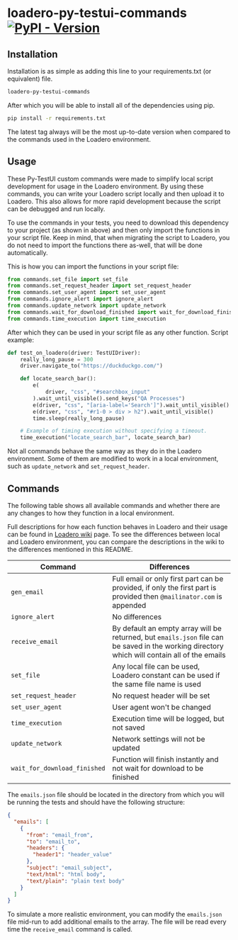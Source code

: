 # loadero-py-testui-commands [![PyPI - Version](https://img.shields.io/pypi/v/loadero-py-testui-commands)](https://pypi.org/project/loadero-py-testui-commands/)

## Installation

Installation is as simple as adding this line to your requirements.txt
(or equivalent) file.

```bash
loadero-py-testui-commands
```

After which you will be able to install all of the dependencies using pip.

```bash
pip install -r requirements.txt
```

The latest tag always will be the most up-to-date version when compared to the
commands used in the Loadero environment.

## Usage

These Py-TestUI custom commands were made to simplify local script development
for usage in the Loadero environment. By using these commands, you can write your
Loadero script locally and then upload it to Loadero. This also allows for more
rapid development because the script can be debugged and run locally.

To use the commands in your tests, you need to download this dependency to your
project (as shown in above) and then only import the functions in your
script file. Keep in mind, that when migrating the script to Loadero, you do not
need to import the functions there as-well, that will be done automatically.

This is how you can import the functions in your script file:

```py
from commands.set_file import set_file
from commands.set_request_header import set_request_header
from commands.set_user_agent import set_user_agent
from commands.ignore_alert import ignore_alert
from commands.update_network import update_network
from commands.wait_for_download_finished import wait_for_download_finished
from commands.time_execution import time_execution
```

After which they can be used in your script file as any other function.
Script example:

```py
def test_on_loadero(driver: TestUIDriver):
    really_long_pause = 300
    driver.navigate_to("https://duckduckgo.com/")

    def locate_search_bar():
        e(
            driver, "css", "#searchbox_input"
        ).wait_until_visible().send_keys("QA Processes")
        e(driver, "css", "[aria-label='Search']").wait_until_visible().click()
        e(driver, "css", "#r1-0 > div > h2").wait_until_visible()
        time.sleep(really_long_pause)

    # Example of timing execution without specifying a timeout.
    time_execution("locate_search_bar", locate_search_bar)
```

Not all commands behave the same way as they do in the Loadero environment.
Some of them are modified to work in a local environment, such as
`update_network` and `set_request_header`.

## Commands

The following table shows all available commands and whether there are any
changes to how they function in a local environment.

Full descriptions for how each function behaves in Loadero and their usage can
be found in [Loadero wiki](https://wiki.loadero.com/docs/testui-python/custom-commands/)
page. To see the differences between local and Loadero environment, you can
compare the descriptions in the wiki to the differences mentioned in this README.

| Command                      | Differences                                                                                                                                   |
| ---------------------------- | --------------------------------------------------------------------------------------------------------------------------------------------- |
| `gen_email`                  | Full email or only first part can be provided, if only the first part is provided then `@mailinator.com` is appended                          |
| `ignore_alert`               | No differences                                                                                                                                |
| `receive_email`              | By default an empty array will be returned, but `emails.json` file can be saved in the working directory which will contain all of the emails |
| `set_file`                   | Any local file can be used, Loadero constant can be used if the same file name is used                                                        |
| `set_request_header`         | No request header will be set                                                                                                                 |
| `set_user_agent`             | User agent won't be changed                                                                                                                   |
| `time_execution`             | Execution time will be logged, but not saved                                                                                                  |
| `update_network`             | Network settings will not be updated                                                                                                          |
| `wait_for_download_finished` | Function will finish instantly and not wait for download to be finished                                                                       |

The `emails.json` file should be located in the directory from which you will be
running the tests and should have the following structure:

```json
{
  "emails": [
    {
      "from": "email_from",
      "to": "email_to",
      "headers": {
        "header1": "header_value"
      },
      "subject": "email_subject",
      "text/html": "html body",
      "text/plain": "plain text body"
    }
  ]
}
```

To simulate a more realistic environment, you can modify the `emails.json` file 
mid-run to add additional emails to the array. The file will be read every time
the `receive_email` command is called.
